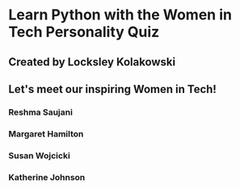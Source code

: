 # Learn Python with the Women in Tech Personality Quiz

## Created by Locksley Kolakowski

## Let's meet our inspiring Women in Tech!

### Reshma Saujani

### Margaret Hamilton

### Susan Wojcicki

### Katherine Johnson




